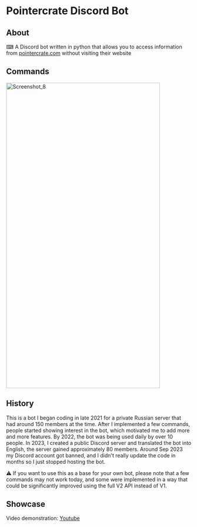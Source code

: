 # Pointercrate Discord Bot

## About
  ⌨ A Discord bot written in python that allows you to access information from [pointercrate.com](https://pointercrate.com/) without visiting their website

## Commands
<img width="418" height="828" alt="Screenshot_8" src="https://github.com/user-attachments/assets/99af22b8-6422-45b2-90da-2f499f971878" />

## History
  This is a bot I began coding in late 2021 for a private Russian server that had around 150 members at the time. After I implemented a few commands, people started showing interest in the bot, which motivated me to add more and more features. By 2022, the bot was being used daily by over 10 people. In 2023, I created a public Discord server and translated the bot into English, the server gained approximately 80 members. Around Sep 2023 my Discord account got banned, and I didn't really update the code in months so I just stopped hosting the bot.

  ⚠️ If you want to use this as a base for your own bot, please note that a few commands may not work today, and some were implemented in a way that could be significantly improved using the full V2 API instead of V1.

## Showcase

  Video demonstration: [Youtube](https://youtu.be/AUow2QM93ZQ)
